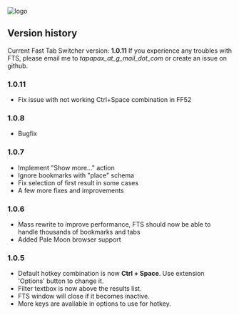 ![logo](https://addons.cdn.mozilla.net/user-media/addon_icons/684/684616-64.png?modified=1455780225)

## Version history

Current Fast Tab Switcher version: **1.0.11**
If you experience any troubles with FTS, please email me to *tapapax_at_g_mail_dot_com* or create an issue on github.

### 1.0.11
- Fix issue with not working Ctrl+Space combination in FF52

### 1.0.8
- Bugfix

### 1.0.7
- Implement "Show more..." action
- Ignore bookmarks with "place" schema
- Fix selection of first result in some cases
- A few more fixes and improvements

### 1.0.6
- Mass rewrite to improve performance, FTS should now be able to handle thousands of bookmarks and tabs
- Added Pale Moon browser support

### 1.0.5
- Default hotkey combination is now **Ctrl + Space**. Use extension 'Options' button to change it.
- Filter textbox is now above the results list.
- FTS window will close if it becomes inactive.
- More keys are available in options to use for hotkey.
